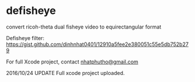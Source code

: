 # defisheye
convert ricoh-theta dual fisheye video to equirectangular format

Defisheye filter:
https://gist.github.com/dinhnhat0401/12910a5fee2e380051c55e5db752b279

For full Xcode project, contact nhatphutho@gmail.com

2016/10/24 UPDATE
Full xcode project uploaded.
